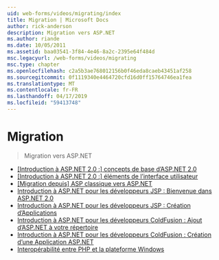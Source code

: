 ```yaml
---
uid: web-forms/videos/migrating/index
title: Migration | Microsoft Docs
author: rick-anderson
description: Migration vers ASP.NET
ms.author: riande
ms.date: 10/05/2011
ms.assetid: baa03541-3f84-4e46-8a2c-2395e64f484d
msc.legacyurl: /web-forms/videos/migrating
msc.type: chapter
ms.openlocfilehash: c2a5b3ae768012156b0f46eda8caeb43451af258
ms.sourcegitcommit: 0f1119340e4464720cfd16d0ff15764746ea1fea
ms.translationtype: MT
ms.contentlocale: fr-FR
ms.lasthandoff: 04/17/2019
ms.locfileid: "59413748"
---
```

# <a name="migrating"></a>Migration

> Migration vers ASP.NET


- [[Introduction à ASP.NET 2.0 :] concepts de base d’ASP.NET 2.0](intro-to-aspnet-20-aspnet-20-fundamentals.md)
- [[Introduction à ASP.NET 2.0 :] éléments de l’interface utilisateur](intro-to-aspnet-20-user-interface-elements.md)
- [[Migration depuis] ASP classique vers ASP.NET](migrating-from-classic-asp-to-aspnet.md)
- [Introduction à ASP.NET pour les développeurs JSP : Bienvenue dans ASP.NET 2.0](intro-to-aspnet-for-jsp-developers-welcome-to-aspnet-20.md)
- [Introduction à ASP.NET pour les développeurs JSP : Création d’Applications](intro-to-aspnet-for-jsp-developers-building-applications.md)
- [Introduction à ASP.NET pour les développeurs ColdFusion : Ajout d’ASP.NET à votre répertoire](intro-to-aspnet-for-coldfusion-developers-adding-aspnet-to-your-repertoire.md)
- [Introduction à ASP.NET pour les développeurs ColdFusion : Création d’une Application ASP.NET](introduction-to-aspnet-for-coldfusion-developers-building-an-aspnet-application.md)
- [Interopérabilité entre PHP et la plateforme Windows](interop-between-php-and-the-windows-platform.md)
